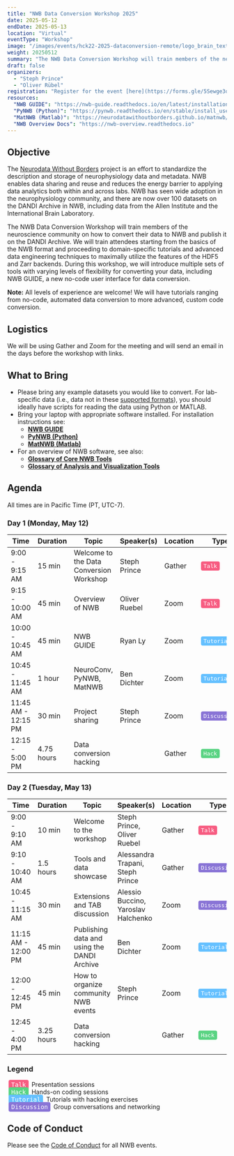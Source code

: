 ```yaml
---
title: "NWB Data Conversion Workshop 2025"
date: 2025-05-12
endDate: 2025-05-13
location: "Virtual"
eventType: "Workshop"
image: "/images/events/hck22-2025-dataconversion-remote/logo_brain_text_white_hor.png"
weight: 20250512
summary: "The NWB Data Conversion Workshop will train members of the neuroscience community on how to convert their data to NWB and publish it on the DANDI Archive, from basic to advanced techniques."
draft: false
organizers:
  - "Steph Prince"
  - "Oliver Rübel"
registration: "Register for the event [here](https://forms.gle/5Sewge3qpozxnrATA)."
resources:
  "NWB GUIDE": "https://nwb-guide.readthedocs.io/en/latest/installation.html"
  "PyNWB (Python)": "https://pynwb.readthedocs.io/en/stable/install_users.html"
  "MatNWB (Matlab)": "https://neurodatawithoutborders.github.io/matnwb/"
  "NWB Overview Docs": "https://nwb-overview.readthedocs.io"
---
```


## Objective

The [Neurodata Without Borders](nwb.org) project is an effort to standardize the description and storage of neurophysiology
data and metadata. NWB enables data sharing and reuse and reduces the energy barrier to applying data analytics both within
and across labs. NWB has seen wide adoption in the neurophysiology community, and there are now over 100 datasets on the
DANDI Archive in NWB, including data from the Allen Institute and the International Brain Laboratory.

The NWB Data Conversion Workshop will train members of the neuroscience community on how to convert their data to NWB and 
publish it on the DANDI Archive. We will train attendees starting from the basics of the NWB format and proceeding to 
domain-specific tutorials and advanced data engineering techniques to maximally utilize the features of the HDF5 and Zarr 
backends. During this workshop, we will introduce multiple sets of tools with varying levels of flexibility for converting
your data, including NWB GUIDE, a new no-code user interface for data conversion.

**Note:** All levels of experience are welcome! We will have tutorials ranging from no-code, automated data conversion to 
more advanced, custom code conversion.

## Logistics

We will be using Gather and Zoom for the meeting and will send an email in the days before the workshop with links.

## What to Bring

* Please bring any example datasets you would like to convert. For lab-specific data (i.e., data not in these [supported formats](https://nwb-guide.readthedocs.io/en/latest/format_support.html)), you should ideally have scripts for reading the data using Python or MATLAB.
* Bring your laptop with appropriate software installed. For installation instructions see:
  * [**NWB GUIDE**](https://nwb-guide.readthedocs.io/en/latest/installation.html)
  * [**PyNWB (Python)**](https://pynwb.readthedocs.io/en/stable/install_users.html)
  * [**MatNWB (Matlab)**](https://neurodatawithoutborders.github.io/matnwb/)
* For an overview of NWB software, see also: 
  * [**Glossary of Core NWB Tools**](https://nwb-overview.readthedocs.io/en/latest/core_tools/core_tools_home.html) 
  * [**Glossary of Analysis and Visualization Tools**](https://nwb-overview.readthedocs.io/en/latest/tools/analysis_tools_home.html)

## Agenda

All times are in Pacific Time (PT, UTC-7). 

### Day 1 (Monday, May 12)

<table class="table table-bordered table-hover">
  <thead>
    <tr>
      <th style="width: 10%">Time</th>
      <th style="width: 10%">Duration</th>
      <th style="width: 35%">Topic</th>
      <th style="width: 15%">Speaker(s)</th>
      <th style="width: 10%">Location</th>
      <th style="width: 15%">Type</th>
    </tr>
  </thead>
  <tbody>
    <tr>
      <td>9:00 - 9:15 AM</td>
      <td>15 min</td>
      <td>Welcome to the Data Conversion Workshop</td>
      <td>Steph Prince</td>
      <td>Gather</td>
      <td><kbd style="background-color: #F75C81; color: white; border-radius: 4px; padding: 3px 6px;">Talk</kbd></td>
    </tr>
    <tr>
      <td>9:15 - 10:00 AM</td>
      <td>45 min</td>
      <td>Overview of NWB</td>
      <td>Oliver Ruebel</td>
      <td>Zoom</td>
      <td><kbd style="background-color: #F75C81; color: white; border-radius: 4px; padding: 3px 6px;">Talk</kbd></td>
    </tr>
    <tr>
      <td>10:00 - 10:45 AM</td>
      <td>45 min</td>
      <td>NWB GUIDE</td>
      <td>Ryan Ly</td>
      <td>Zoom</td>
      <td><kbd style="background-color: #64C0FF; color: white; border-radius: 4px; padding: 3px 6px;">Tutorial</kbd></td>
    </tr>
    <tr>
      <td>10:45 - 11:45 AM</td>
      <td>1 hour</td>
      <td>NeuroConv, PyNWB, MatNWB</td>
      <td>Ben Dichter</td>
      <td>Zoom</td>
      <td><kbd style="background-color: #64C0FF; color: white; border-radius: 4px; padding: 3px 6px;">Tutorial</kbd></td>
    </tr>
    <tr>
      <td>11:45 AM - 12:15 PM</td>
      <td>30 min</td>
      <td>Project sharing</td>
      <td>Steph Prince</td>
      <td>Zoom</td>
      <td><kbd style="background-color: #8974D6; color: white; border-radius: 4px; padding: 3px 6px;">Discussion</kbd></td>
    </tr>
    <tr>
      <td>12:15 - 5:00 PM</td>
      <td>4.75 hours</td>
      <td>Data conversion hacking</td>
      <td></td>
      <td>Gather</td>
      <td><kbd style="background-color: #59D382; color: white; border-radius: 4px; padding: 3px 6px;">Hack</kbd></td>
    </tr>
  </tbody>
</table>

### Day 2 (Tuesday, May 13)

<table class="table table-bordered table-hover">
  <thead>
    <tr>
      <th style="width: 10%">Time</th>
      <th style="width: 10%">Duration</th>
      <th style="width: 35%">Topic</th>
      <th style="width: 15%">Speaker(s)</th>
      <th style="width: 10%">Location</th>
      <th style="width: 15%">Type</th>
    </tr>
  </thead>
  <tbody>
    <tr>
      <td>9:00 - 9:10 AM</td>
      <td>10 min</td>
      <td>Welcome to the workshop</td>
      <td>Steph Prince, Oliver Ruebel</td>
      <td>Gather</td>
      <td><kbd style="background-color: #F75C81; color: white; border-radius: 4px; padding: 3px 6px;">Talk</kbd></td>
    </tr>
    <tr>
      <td>9:10 - 10:40 AM</td>
      <td>1.5 hours</td>
      <td>Tools and data showcase</td>
      <td>Alessandra Trapani, Steph Prince</td>
      <td>Gather</td>
      <td><kbd style="background-color: #8974D6; color: white; border-radius: 4px; padding: 3px 6px;">Discussion</kbd></td>
    </tr>
    <tr>
      <td>10:45 - 11:15 AM</td>
      <td>30 min</td>
      <td>Extensions and TAB discussion</td>
      <td>Alessio Buccino, Yaroslav Halchenko</td>
      <td>Zoom</td>
      <td><kbd style="background-color: #8974D6; color: white; border-radius: 4px; padding: 3px 6px;">Discussion</kbd></td>
    </tr>
    <tr>
      <td>11:15 AM - 12:00 PM</td>
      <td>45 min</td>
      <td>Publishing data and using the DANDI Archive</td>
      <td>Ben Dichter</td>
      <td>Zoom</td>
      <td><kbd style="background-color: #64C0FF; color: white; border-radius: 4px; padding: 3px 6px;">Tutorial</kbd></td>
    </tr>
    <tr>
      <td>12:00 - 12:45 PM</td>
      <td>45 min</td>
      <td>How to organize community NWB events</td>
      <td>Steph Prince</td>
      <td>Zoom</td>
      <td><kbd style="background-color: #64C0FF; color: white; border-radius: 4px; padding: 3px 6px;">Tutorial</kbd></td>
    </tr>
    <tr>
      <td>12:45 - 4:00 PM</td>
      <td>3.25 hours</td>
      <td>Data conversion hacking</td>
      <td></td>
      <td>Gather</td>
      <td><kbd style="background-color: #59D382; color: white; border-radius: 4px; padding: 3px 6px;">Hack</kbd></td>
    </tr>
  </tbody>
</table>

### Legend
<kbd style="background-color:#F75C81; color: white; border-radius: 4px; padding: 3px 6px; margin: 0 3px;">Talk</kbd> Presentation sessions  
<kbd style="background-color: #59D382; color: white; border-radius: 4px; padding: 3px 6px; margin: 0 3px;">Hack</kbd> Hands-on coding sessions  
<kbd style="background-color: #64C0FF; color: white; border-radius: 4px; padding: 3px 6px; margin: 0 3px;">Tutorial</kbd> Tutorials with hacking exercises  
<kbd style="background-color: #8974D6; color: white; border-radius: 4px; padding: 3px 6px; margin: 0 3px;">Discussion</kbd> Group conversations and networking

## Code of Conduct

Please see the [Code of Conduct](https://neurodatawithoutborders.github.io/nwb_hackathons/code_of_conduct) for all NWB events.
